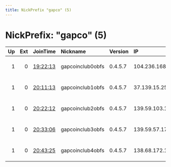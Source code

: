 ```yaml
---
title: NickPrefix "gapco" (5)
---
```


# NickPrefix: "gapco" (5)

|   Up |   Ext | JoinTime                                                                                            | Nickname         | Version   | IP              | AS                | CC   |   ORp |   Dirp | OS    | Contact                           |   eFamMembers |
|-----:|------:|:----------------------------------------------------------------------------------------------------|:-----------------|:----------|:----------------|:------------------|:-----|------:|-------:|:------|:----------------------------------|--------------:|
|    1 |     0 | [19:22:13](https://metrics.torproject.org/rs.html#details/E58F54184935689AC7BFD983FB887AFE2D443B4D) | gapcoinclub0obfs | 0.4.5.7   | 104.236.168.125 | DigitalOcean, LLC | us   |   443 |      0 | Linux | gapcoin.club - gapcoin-core at tu |             1 |
|    1 |     0 | [20:11:13](https://metrics.torproject.org/rs.html#details/D45F4849375448593C96714C04E4DECB5CEA4AF6) | gapcoinclub1obfs | 0.4.5.7   | 37.139.15.251   | DigitalOcean, LLC | nl   |   443 |      0 | Linux | gapcoin.club - gapcoin-core at tu |             1 |
|    1 |     0 | [20:22:12](https://metrics.torproject.org/rs.html#details/88DD931616BD2459E5243390A2CD5BF5E10F6F88) | gapcoinclub2obfs | 0.4.5.7   | 139.59.103.137  | DigitalOcean, LLC | sg   |   443 |      0 | Linux | gapcoin.club - gapcoin-core at tu |             1 |
|    1 |     0 | [20:33:06](https://metrics.torproject.org/rs.html#details/E1057ADD52BD02E503A540A3ABBA89DD2C9A6DD4) | gapcoinclub3obfs | 0.4.5.7   | 139.59.57.170   | DigitalOcean, LLC | in   |   443 |      0 | Linux | gapcoin.club - gapcoin-core at tu |             1 |
|    1 |     0 | [20:43:25](https://metrics.torproject.org/rs.html#details/A370313361F05FABE3633E81B18CB8C321136551) | gapcoinclub4obfs | 0.4.5.7   | 138.68.172.174  | DigitalOcean, LLC | gb   |   443 |      0 | Linux | gapcoin.club - gapcoin-core at tu |             1 |
